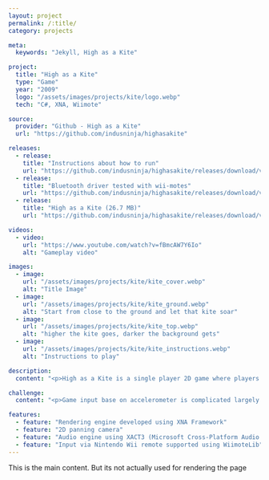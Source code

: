 ```yaml
---
layout: project
permalink: /:title/
category: projects

meta:
  keywords: "Jekyll, High as a Kite"

project:
  title: "High as a Kite"
  type: "Game"
  year: "2009"
  logo: "/assets/images/projects/kite/logo.webp"
  tech: "C#, XNA, Wiimote"

source:
  provider: "Github - High as a Kite"
  url: "https://github.com/indusninja/highasakite"

releases:
  - release:
    title: "Instructions about how to run"
    url: "https://github.com/indusninja/highasakite/releases/download/v1.0/highasakite_setup_instructions.pdf"
  - release:
    title: "Bluetooth driver tested with wii-motes"
    url: "https://github.com/indusninja/highasakite/releases/download/v1.0/highasakite-BluetoothDriver.rar"
  - release:
    title: "High as a Kite (26.7 MB)"
    url: "https://github.com/indusninja/highasakite/releases/download/v1.0/highasakite-install.rar"

videos:
  - video:
    url: "https://www.youtube.com/watch?v=fBmcAW7Y6Io"
    alt: "Gameplay video"

images:
  - image:
    url: "/assets/images/projects/kite/kite_cover.webp"
    alt: "Title Image"
  - image:
    url: "/assets/images/projects/kite/kite_ground.webp"
    alt: "Start from close to the ground and let that kite soar"
  - image:
    url: "/assets/images/projects/kite/kite_top.webp"
    alt: "higher the kite goes, darker the background gets"
  - image:
    url: "/assets/images/projects/kite/kite_instructions.webp"
    alt: "Instructions to play"

description:
  content: "<p>High as a Kite is a single player 2D game where players have to do certain movements with the Nintendo Wii remote to fly a kite. The objective of the game is for the player to get the kite to the top. The skyscape gradually changes to depict this movement - from the atmospheric lit, light-blue sky to a more dark-blue sky with space feel including stars towards the top. The kite’s journey however is riddled with winds of varying kind. Winds have two parameters - direction and speed. This provides a challenge to the player since a wind pocket with low speed means player’s motion has to be strong. Players also have to time the motion while the kite is rotating to make sure that it moves upwards.</p>"

challenge:
  content: "<p>Game input base on accelerometer is complicated largely due to the problem of categorizing detected motion into a particular type of actions. Accelerometer value changes are merely changing numbers until those numbers signify something. For flying a single string kite, the only motion of any consequence is tugging of the string. A tug (disregarding the direction of motion) would signify that the player wants to push the kite in the direction its pointing. If we simply take the accelerometer values in all directions (X, Y &amp; Z axis) then we have a tug vector applied by the player. And since we want to disregard any direction data, we can simply take the magnitude of this tug to represent the power that the player wants to apply.</p>"

features:
  - feature: "Rendering engine developed using XNA Framework"
  - feature: "2D panning camera"
  - feature: "Audio engine using XACT3 (Microsoft Cross-Platform Audio Creation Tool)"
  - feature: "Input via Nintendo Wii remote supported using WiimoteLib"
---
```

<p>This is the main content. But its not actually used for rendering the page</p>